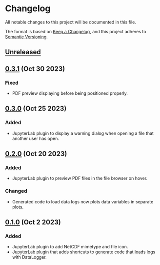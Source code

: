 # Changelog

All notable changes to this project will be documented in this file.

The format is based on [Keep a Changelog](https://keepachangelog.com/en/1.1.0/), and this
project adheres to [Semantic Versioning](https://semver.org/spec/v2.0.0.html).

## [Unreleased]

## [0.3.1] (Oct 30 2023)

### Fixed

- PDF preview displaying before being positioned properly.

## [0.3.0] (Oct 25 2023)

### Added

- JupyterLab plugin to display a warning dialog when opening a file that another user has
  open.

## [0.2.0] (Oct 20 2023)

### Added

- JupyterLab plugin to preview PDF files in the file browser on hover.

### Changed

- Generated code to load data logs now plots data variables in separate plots.

## [0.1.0] (Oct 2 2023)

### Added

- JupyterLab plugin to add NetCDF mimetype and file icon.
- JupyterLab plugin that adds shortcuts to generate code that loads logs with DataLogger.

[unreleased]: https://github.com/PainterQubits/datalogger-jupyterlab/compare/v0.3.1...main
[0.3.1]: https://github.com/PainterQubits/datalogger-jupyterlab/releases/tag/v0.3.1
[0.3.0]: https://github.com/PainterQubits/datalogger-jupyterlab/releases/tag/v0.3.0
[0.2.0]: https://github.com/PainterQubits/datalogger-jupyterlab/releases/tag/v0.2.0
[0.1.0]: https://github.com/PainterQubits/datalogger-jupyterlab/releases/tag/v0.1.0
